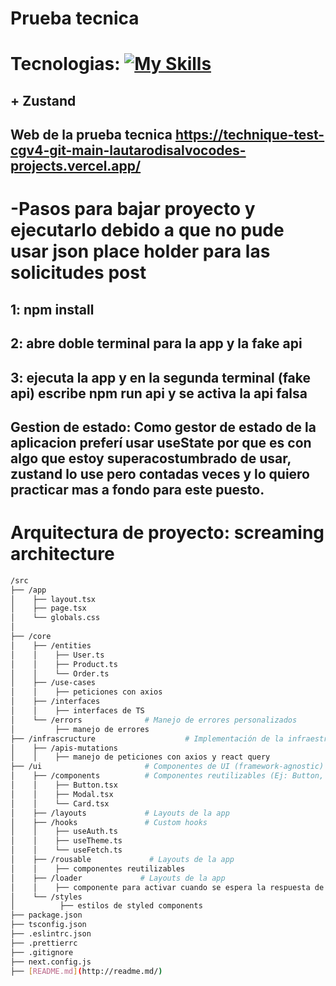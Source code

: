 # Prueba tecnica

# Tecnologias: [![My Skills](https://skillicons.dev/icons?i=typescript,next,styledcomponents,css)](https://skillicons.dev)
## + Zustand

## Web de la prueba tecnica https://technique-test-cgv4-git-main-lautarodisalvocodes-projects.vercel.app/

# -Pasos para bajar proyecto y ejecutarlo debido a que no pude usar json place holder para las solicitudes post

## 1: npm install
## 2: abre doble terminal para la app y la fake api
## 3: ejecuta la app y en la segunda terminal (fake api) escribe npm run api y se activa la api falsa

## Gestion de estado: Como gestor de estado de la aplicacion preferí usar useState por que es con algo que estoy superacostumbrado de usar, zustand lo use pero contadas veces y lo quiero practicar mas a fondo para este puesto.

##

# Arquitectura de proyecto: screaming architecture
```bash
/src
├── /app                    
│    ├── layout.tsx
│    ├── page.tsx
│    └── globals.css
│
├── /core                    
│    ├── /entities            
│    │    ├── User.ts
│    │    ├── Product.ts
│    │    └── Order.ts
│    ├── /use-cases           
│    │    ├── peticiones con axios
│    ├── /interfaces           
│    │    ├── interfaces de TS
│    └── /errors              # Manejo de errores personalizados
│         ├── manejo de errores
├── /infrascructure                    # Implementación de la infraestructura (adaptadores)
│    ├── /apis-mutations           
│    │    ├── manejo de peticiones con axios y react query
├── /ui                       # Componentes de UI (framework-agnostic)
│    ├── /components          # Componentes reutilizables (Ej: Button, Modal)
│    │    ├── Button.tsx
│    │    ├── Modal.tsx
│    │    └── Card.tsx
│    ├── /layouts             # Layouts de la app    
│    ├── /hooks               # Custom hooks
│    │    ├── useAuth.ts
│    │    ├── useTheme.ts
│    │    └── useFetch.ts
│    ├── /rousable             # Layouts de la app
│    │    ├── componentes reutilizables
│    ├── /loader             # Layouts de la app
│    │    ├── componente para activar cuando se espera la respuesta de la api
│    └── /styles             
│          ├── estilos de styled components
├── package.json
├── tsconfig.json
├── .eslintrc.json
├── .prettierrc
├── .gitignore
├── next.config.js
├── [README.md](http://readme.md/)
```


